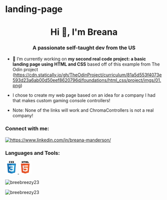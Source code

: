 # landing-page

<h1 align="center">Hi 👋, I'm Breana</h1>
<h3 align="center">A passionate self-taught dev from the US</h3>

- 🔭 I’m currently working on **my second real code project: a basic landing page using HTML and CSS** based off of this example from The Odin project (https://cdn.statically.io/gh/TheOdinProject/curriculum/81a5d553f4073e593d23a6ab00d50eef8620796d/foundations/html_css/project/imgs/01.png)

- I chose to create my web page based on an idea for a company I had that makes custom gaming console controllers!

- Note: None of the links will work and ChromaControllers is not a real company!

<h3 align="left">Connect with me:</h3>
<p align="left">
<a href="https://linkedin.com/in/https://www.linkedin.com/in/breana-manderson/" target="blank"><img align="center" src="https://raw.githubusercontent.com/rahuldkjain/github-profile-readme-generator/master/src/images/icons/Social/linked-in-alt.svg" alt="https://www.linkedin.com/in/breana-manderson/" height="30" width="40" /></a>
</p>

<h3 align="left">Languages and Tools:</h3>
<p align="left"> <a href="https://www.w3schools.com/css/" target="_blank" rel="noreferrer"> <img src="https://raw.githubusercontent.com/devicons/devicon/master/icons/css3/css3-original-wordmark.svg" alt="css3" width="40" height="40"/> </a> <a href="https://www.w3.org/html/" target="_blank" rel="noreferrer"> <img src="https://raw.githubusercontent.com/devicons/devicon/master/icons/html5/html5-original-wordmark.svg" alt="html5" width="40" height="40"/> </a> </p>

<p><img align="center" src="https://github-readme-stats.vercel.app/api/top-langs?username=breebreezy23&show_icons=true&locale=en&layout=compact" alt="breebreezy23" /></p>

<p><img align="center" src="https://github-readme-streak-stats.herokuapp.com/?user=breebreezy23&" alt="breebreezy23" /></p>
